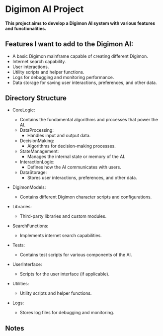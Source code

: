 # Digimon AI Project

#### This project aims to develop a Digimon AI system with various features and functionalities.

## Features I want to add to the Digimon AI:

- A basic Digimon mainframe capable of creating different Digimon.
- Internet search capability.
- User interactions.
- Utility scripts and helper functions.
- Logs for debugging and monitoring performance.
- Data storage for saving user interactions, preferences, and other data.

## Directory Structure
- CoreLogic: 
    - Contains the fundamental algorithms and processes that power the AI.
    - DataProcessing: 
        - Handles input and output data.
    - DecisionMaking: 
        - Algorithms for decision-making processes.
    - StateManagement: 
        - Manages the internal state or memory of the AI.
    - InteractionLogic: 
        - Defines how the AI communicates with users.
    - DataStorage: 
        - Stores user interactions, preferences, and other data.

- DigimonModels: 
    - Contains different Digimon character scripts and configurations.

- Libraries: 
    - Third-party libraries and custom modules.

- SearchFunctions: 
    - Implements internet search capabilities.

- Tests: 
    - Contains test scripts for various components of the AI.

- UserInterface: 
    - Scripts for the user interface (if applicable).

- Utilities: 
    - Utility scripts and helper functions.

- Logs: 
    - Stores log files for debugging and monitoring.

## Notes
